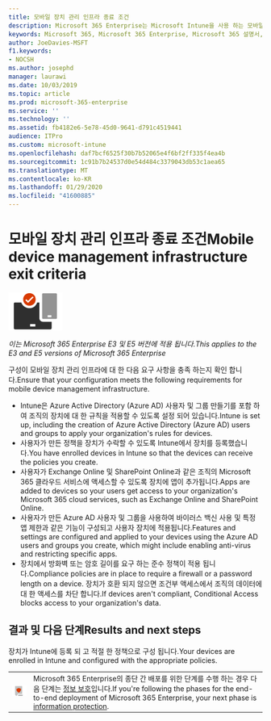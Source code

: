 ```yaml
---
title: 모바일 장치 관리 인프라 종료 조건
description: Microsoft 365 Enterprise는 Microsoft Intune을 사용 하는 모바일 장치 관리를 포함 합니다. 요구 사항 및 필수 구성 요소를 검토 하 고, Azure Active Directory 리소스를 사용 하 여 Intune을 설정 하 고, iOS, macOS, Android 및 Windows 장치를 등록 하 고, 앱을 배포 하 고, 프로필 구성, 준수 정책을 사용 하 고, 모바일에 조건부 액세스 사용 Microsoft 365 Enterprise를 사용한 장치 관리
keywords: Microsoft 365, Microsoft 365 Enterprise, Microsoft 365 설명서, 모바일 장치 관리, Intune
author: JoeDavies-MSFT
f1.keywords:
- NOCSH
ms.author: josephd
manager: laurawi
ms.date: 10/03/2019
ms.topic: article
ms.prod: microsoft-365-enterprise
ms.service: ''
ms.technology: ''
ms.assetid: fb4182e6-5e78-45d0-9641-d791c4519441
audience: ITPro
ms.custom: microsoft-intune
ms.openlocfilehash: daf7bcf6525f30b7b52065e4f6bf2ff335f4ea4b
ms.sourcegitcommit: 1c91b7b24537d0e54d484c3379043db53c1aea65
ms.translationtype: MT
ms.contentlocale: ko-KR
ms.lasthandoff: 01/29/2020
ms.locfileid: "41600885"
---
```

# <a name="mobile-device-management-infrastructure-exit-criteria"></a><span data-ttu-id="71257-105">모바일 장치 관리 인프라 종료 조건</span><span class="sxs-lookup"><span data-stu-id="71257-105">Mobile device management infrastructure exit criteria</span></span>

![5단계: 모바일 디바이스 관리](./media/deploy-foundation-infrastructure/mobiledevicemgmt_icon-small.png)

<span data-ttu-id="71257-107">*이는 Microsoft 365 Enterprise E3 및 E5 버전에 적용 됩니다.*</span><span class="sxs-lookup"><span data-stu-id="71257-107">*This applies to the E3 and E5 versions of Microsoft 365 Enterprise*</span></span>

<span data-ttu-id="71257-108">구성이 모바일 장치 관리 인프라에 대 한 다음 요구 사항을 충족 하는지 확인 합니다.</span><span class="sxs-lookup"><span data-stu-id="71257-108">Ensure that your configuration meets the following requirements for mobile device management infrastructure.</span></span>

- <span data-ttu-id="71257-109">Intune은 Azure Active Directory (Azure AD) 사용자 및 그룹 만들기를 포함 하 여 조직의 장치에 대 한 규칙을 적용할 수 있도록 설정 되어 있습니다.</span><span class="sxs-lookup"><span data-stu-id="71257-109">Intune is set up, including the creation of Azure Active Directory (Azure AD) users and groups to apply your organization's rules for devices.</span></span>
- <span data-ttu-id="71257-110">사용자가 만든 정책을 장치가 수락할 수 있도록 Intune에서 장치를 등록했습니다.</span><span class="sxs-lookup"><span data-stu-id="71257-110">You have enrolled devices in Intune so that the devices can receive the policies you create.</span></span>
- <span data-ttu-id="71257-111">사용자가 Exchange Online 및 SharePoint Online과 같은 조직의 Microsoft 365 클라우드 서비스에 액세스할 수 있도록 장치에 앱이 추가됩니다.</span><span class="sxs-lookup"><span data-stu-id="71257-111">Apps are added to devices so your users get access to your organization's Microsoft 365 cloud services, such as Exchange Online and SharePoint Online.</span></span>
- <span data-ttu-id="71257-112">사용자가 만든 Azure AD 사용자 및 그룹을 사용하여 바이러스 백신 사용 및 특정 앱 제한과 같은 기능이 구성되고 사용자 장치에 적용됩니다.</span><span class="sxs-lookup"><span data-stu-id="71257-112">Features and settings are configured and applied to your devices using the Azure AD users and groups you create, which might include enabling anti-virus and restricting specific apps.</span></span>
- <span data-ttu-id="71257-113">장치에서 방화벽 또는 암호 길이를 요구 하는 준수 정책이 적용 됩니다.</span><span class="sxs-lookup"><span data-stu-id="71257-113">Compliance policies are in place to require a firewall or a password length on a device.</span></span> <span data-ttu-id="71257-114">장치가 호환 되지 않으면 조건부 액세스에서 조직의 데이터에 대 한 액세스를 차단 합니다.</span><span class="sxs-lookup"><span data-stu-id="71257-114">If devices aren't compliant, Conditional Access blocks access to your organization's data.</span></span>

## <a name="results-and-next-steps"></a><span data-ttu-id="71257-115">결과 및 다음 단계</span><span class="sxs-lookup"><span data-stu-id="71257-115">Results and next steps</span></span>

<span data-ttu-id="71257-116">장치가 Intune에 등록 되 고 적절 한 정책으로 구성 됩니다.</span><span class="sxs-lookup"><span data-stu-id="71257-116">Your devices are enrolled in Intune and configured with the appropriate policies.</span></span>

|||
|:-------|:-----|
|![6단계: 정보 보호](./media/deploy-foundation-infrastructure/infoprotection_icon-small.png)| <span data-ttu-id="71257-118">Microsoft 365 Enterprise의 종단 간 배포를 위한 단계를 수행 하는 경우 다음 단계는 [정보 보호](infoprotect-infrastructure.md)입니다.</span><span class="sxs-lookup"><span data-stu-id="71257-118">If you're following the phases for the end-to-end deployment of Microsoft 365 Enterprise, your next phase is [information protection](infoprotect-infrastructure.md).</span></span> |
